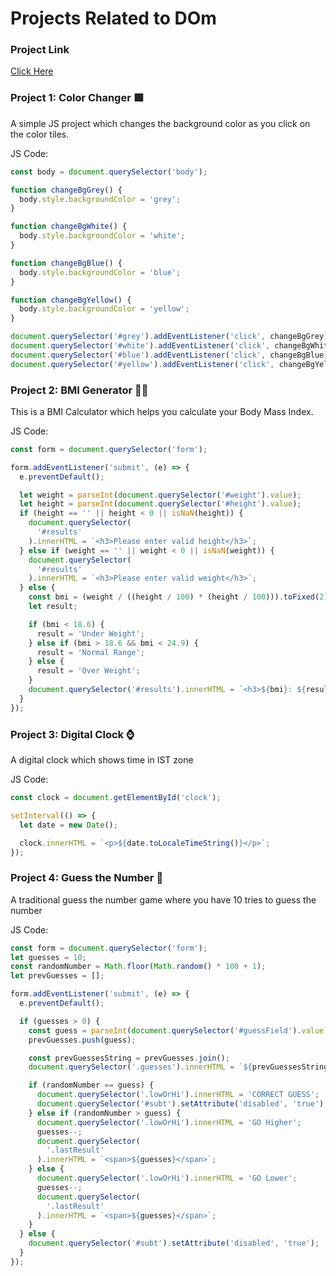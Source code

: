 # Projects Related to DOm

### Project Link
[Click Here](https://stackblitz.com/edit/dom-project-chaiaurcode-kqqpqk?file=index.html)

### Project 1: Color Changer 🟥
A simple JS project which changes the background color as you click on the color tiles.

JS Code:
```javascript 
const body = document.querySelector('body');

function changeBgGrey() {
  body.style.backgroundColor = 'grey';
}

function changeBgWhite() {
  body.style.backgroundColor = 'white';
}

function changeBgBlue() {
  body.style.backgroundColor = 'blue';
}

function changeBgYellow() {
  body.style.backgroundColor = 'yellow';
}

document.querySelector('#grey').addEventListener('click', changeBgGrey);
document.querySelector('#white').addEventListener('click', changeBgWhite);
document.querySelector('#blue').addEventListener('click', changeBgBlue);
document.querySelector('#yellow').addEventListener('click', changeBgYellow);

```

### Project 2: BMI Generator 🏋️‍♀️
This is a BMI Calculator which helps you calculate your Body Mass Index.

JS Code: 
```javascript
const form = document.querySelector('form');

form.addEventListener('submit', (e) => {
  e.preventDefault();

  let weight = parseInt(document.querySelector('#weight').value);
  let height = parseInt(document.querySelector('#height').value);
  if (height == '' || height < 0 || isNaN(height)) {
    document.querySelector(
      '#results'
    ).innerHTML = `<h3>Please enter valid height</h3>`;
  } else if (weight == '' || weight < 0 || isNaN(weight)) {
    document.querySelector(
      '#results'
    ).innerHTML = `<h3>Please enter valid weight</h3>`;
  } else {
    const bmi = (weight / ((height / 100) * (height / 100))).toFixed(2);
    let result;

    if (bmi < 18.6) {
      result = 'Under Weight';
    } else if (bmi > 18.6 && bmi < 24.9) {
      result = 'Normal Range';
    } else {
      result = 'Over Weight';
    }
    document.querySelector('#results').innerHTML = `<h3>${bmi}: ${result}</h3>`;
  }
});

```


### Project 3: Digital Clock ⌚
A digital clock which shows time in IST zone

JS Code:
```javascript
const clock = document.getElementById('clock');

setInterval(() => {
  let date = new Date();

  clock.innerHTML = `<p>${date.toLocaleTimeString()}</p>`;
});

```


### Project 4: Guess the Number 🔢
A traditional guess the number game where you have 10 tries to guess the number

JS Code:
```javascript
const form = document.querySelector('form');
let guesses = 10;
const randomNumber = Math.floor(Math.random() * 100 + 1);
let prevGuesses = [];

form.addEventListener('submit', (e) => {
  e.preventDefault();

  if (guesses > 0) {
    const guess = parseInt(document.querySelector('#guessField').value);
    prevGuesses.push(guess);

    const prevGuessesString = prevGuesses.join();
    document.querySelector('.guesses').innerHTML = `${prevGuessesString}`;

    if (randomNumber == guess) {
      document.querySelector('.lowOrHi').innerHTML = 'CORRECT GUESS';
      document.querySelector('#subt').setAttribute('disabled', 'true');
    } else if (randomNumber > guess) {
      document.querySelector('.lowOrHi').innerHTML = 'GO Higher';
      guesses--;
      document.querySelector(
        '.lastResult'
      ).innerHTML = `<span>${guesses}</span>`;
    } else {
      document.querySelector('.lowOrHi').innerHTML = 'GO Lower';
      guesses--;
      document.querySelector(
        '.lastResult'
      ).innerHTML = `<span>${guesses}</span>`;
    }
  } else {
    document.querySelector('#subt').setAttribute('disabled', 'true');
  }
});


```
